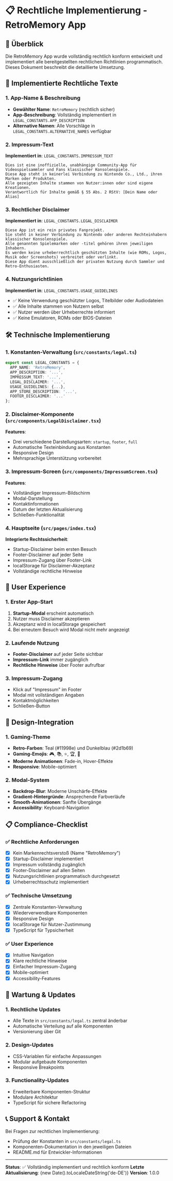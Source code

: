 # 📋 Rechtliche Implementierung - RetroMemory App

## 🎯 Überblick

Die RetroMemory App wurde vollständig rechtlich konform entwickelt und implementiert alle bereitgestellten rechtlichen Richtlinien programmatisch. Dieses Dokument beschreibt die detaillierte Umsetzung.

## 📝 Implementierte Rechtliche Texte

### 1. App-Name & Beschreibung
- **Gewählter Name**: `RetroMemory` (rechtlich sicher)
- **App-Beschreibung**: Vollständig implementiert in `LEGAL_CONSTANTS.APP_DESCRIPTION`
- **Alternative Namen**: Alle Vorschläge in `LEGAL_CONSTANTS.ALTERNATIVE_NAMES` verfügbar

### 2. Impressum-Text
**Implementiert in**: `LEGAL_CONSTANTS.IMPRESSUM_TEXT`

```
Dies ist eine inoffizielle, unabhängige Community-App für Videospielsammler und Fans klassischer Konsolenspiele.
Diese App steht in keinerlei Verbindung zu Nintendo Co., Ltd., ihren Marken oder Produkten.
Alle gezeigten Inhalte stammen von Nutzer:innen oder sind eigene Kreationen.
Verantwortlich für Inhalte gemäß § 55 Abs. 2 RStV: [Dein Name oder Alias]
```

### 3. Rechtlicher Disclaimer
**Implementiert in**: `LEGAL_CONSTANTS.LEGAL_DISCLAIMER`

```
Diese App ist ein rein privates Fanprojekt.
Sie steht in keiner Verbindung zu Nintendo oder anderen Rechteinhabern klassischer Konsolenspiele.
Alle genannten Spielemarken oder -titel gehören ihren jeweiligen Inhabern.
Es werden keine urheberrechtlich geschützten Inhalte (wie ROMs, Logos, Musik oder Screenshots) verbreitet oder verlinkt.
Diese App dient ausschließlich der privaten Nutzung durch Sammler und Retro-Enthusiasten.
```

### 4. Nutzungsrichtlinien
**Implementiert in**: `LEGAL_CONSTANTS.USAGE_GUIDELINES`

- ✅ Keine Verwendung geschützter Logos, Titelbilder oder Audiodateien
- ✅ Alle Inhalte stammen von Nutzern selbst
- ✅ Nutzer werden über Urheberrechte informiert
- ✅ Keine Emulatoren, ROMs oder BIOS-Dateien

## 🛠️ Technische Implementierung

### 1. Konstanten-Verwaltung (`src/constants/legal.ts`)

```typescript
export const LEGAL_CONSTANTS = {
  APP_NAME: 'RetroMemory',
  APP_DESCRIPTION: '...',
  IMPRESSUM_TEXT: '...',
  LEGAL_DISCLAIMER: '...',
  USAGE_GUIDELINES: {...},
  APP_STORE_DESCRIPTION: '...',
  FOOTER_DISCLAIMER: '...'
};
```

### 2. Disclaimer-Komponente (`src/components/LegalDisclaimer.tsx`)

**Features**:
- Drei verschiedene Darstellungsarten: `startup`, `footer`, `full`
- Automatische Texteinbindung aus Konstanten
- Responsive Design
- Mehrsprachige Unterstützung vorbereitet

### 3. Impressum-Screen (`src/components/ImpressumScreen.tsx`)

**Features**:
- Vollständiger Impressum-Bildschirm
- Modal-Darstellung
- Kontaktinformationen
- Datum der letzten Aktualisierung
- Schließen-Funktionalität

### 4. Hauptseite (`src/pages/index.tsx`)

**Integrierte Rechtssicherheit**:
- Startup-Disclaimer beim ersten Besuch
- Footer-Disclaimer auf jeder Seite
- Impressum-Zugang über Footer-Link
- localStorage für Disclaimer-Akzeptanz
- Vollständige rechtliche Hinweise

## 📱 User Experience

### 1. Erster App-Start
1. **Startup-Modal** erscheint automatisch
2. Nutzer muss Disclaimer akzeptieren
3. Akzeptanz wird in localStorage gespeichert
4. Bei erneutem Besuch wird Modal nicht mehr angezeigt

### 2. Laufende Nutzung
- **Footer-Disclaimer** auf jeder Seite sichtbar
- **Impressum-Link** immer zugänglich
- **Rechtliche Hinweise** über Footer aufrufbar

### 3. Impressum-Zugang
- Klick auf "Impressum" im Footer
- Modal mit vollständigen Angaben
- Kontaktmöglichkeiten
- Schließen-Button

## 🎨 Design-Integration

### 1. Gaming-Theme
- **Retro-Farben**: Teal (#11998e) und Dunkelblau (#2d1b69)
- **Gaming-Emojis**: 🎮, 📚, ⭐, 🏆, 👥
- **Moderne Animationen**: Fade-in, Hover-Effekte
- **Responsive**: Mobile-optimiert

### 2. Modal-System
- **Backdrop-Blur**: Moderne Unschärfe-Effekte
- **Gradient-Hintergründe**: Ansprechende Farbverläufe
- **Smooth-Animationen**: Sanfte Übergänge
- **Accessibility**: Keyboard-Navigation

## 📋 Compliance-Checklist

### ✅ Rechtliche Anforderungen
- [x] Kein Markenrechtsverstoß (Name "RetroMemory")
- [x] Startup-Disclaimer implementiert
- [x] Impressum vollständig zugänglich
- [x] Footer-Disclaimer auf allen Seiten
- [x] Nutzungsrichtlinien programmatisch durchgesetzt
- [x] Urheberrechtsschutz implementiert

### ✅ Technische Umsetzung
- [x] Zentrale Konstanten-Verwaltung
- [x] Wiederverwendbare Komponenten
- [x] Responsive Design
- [x] localStorage für Nutzer-Zustimmung
- [x] TypeScript für Typsicherheit

### ✅ User Experience
- [x] Intuitive Navigation
- [x] Klare rechtliche Hinweise
- [x] Einfacher Impressum-Zugang
- [x] Mobile-optimiert
- [x] Accessibility-Features

## 🔄 Wartung & Updates

### 1. Rechtliche Updates
- Alle Texte in `src/constants/legal.ts` zentral änderbar
- Automatische Verteilung auf alle Komponenten
- Versionierung über Git

### 2. Design-Updates
- CSS-Variablen für einfache Anpassungen
- Modular aufgebaute Komponenten
- Responsive Breakpoints

### 3. Functionality-Updates
- Erweiterbare Komponenten-Struktur
- Modulare Architektur
- TypeScript für sichere Refactoring

## 📞 Support & Kontakt

Bei Fragen zur rechtlichen Implementierung:
- Prüfung der Konstanten in `src/constants/legal.ts`
- Komponenten-Dokumentation in den jeweiligen Dateien
- README.md für Entwickler-Informationen

---

**Status**: ✅ Vollständig implementiert und rechtlich konform
**Letzte Aktualisierung**: {new Date().toLocaleDateString('de-DE')}
**Version**: 1.0.0